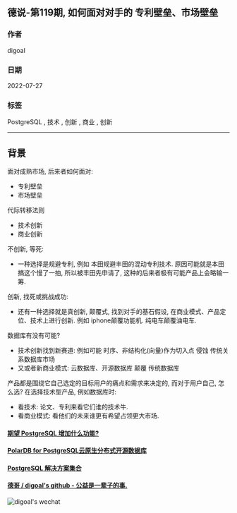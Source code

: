 ## 德说-第119期, 如何面对对手的 专利壁垒、市场壁垒   
        
### 作者        
digoal        
        
### 日期        
2022-07-27       
        
### 标签        
PostgreSQL , 技术 , 创新 , 商业 , 创新       
        
----        
        
## 背景      
面对成熟市场, 后来者如何面对:   
- 专利壁垒  
- 市场壁垒  
  
代际转移法则  
- 技术创新  
- 商业创新  
  
不创新, 等死:   
- 一种选择是规避专利, 例如 本田规避丰田的混动专利技术. 原因可能就是本田搞这个慢了一拍, 所以被丰田先申请了, 这种的后来者极有可能产品上会略输一筹.   
  
创新, 找死或挑战成功:  
- 还有一种选择就是真创新, 颠覆式, 找到对手的基石假设, 在商业模式、产品定位、技术上进行创新.  例如 iphone颠覆功能机. 纯电车颠覆油电车.  
  
数据库有没有可能?  
- 技术创新找到新赛道: 例如可能 时序、非结构化(向量)作为切入点 侵蚀 传统关系数据库市场  
- 又或者新商业模式: 云数据库、开源数据库 颠覆 传统数据库  
  
  
产品都是围绕它自己选定的目标用户的痛点和需求来决定的, 而对于用户自己, 怎么选? 在选择技术型产品, 例如数据库时:    
- 看技术: 论文、专利来看它们谁的技术牛.  
- 看商业模式: 看他们的未来谁更有希望占领更大市场.  
  
  
#### [期望 PostgreSQL 增加什么功能?](https://github.com/digoal/blog/issues/76 "269ac3d1c492e938c0191101c7238216")
  
  
#### [PolarDB for PostgreSQL云原生分布式开源数据库](https://github.com/ApsaraDB/PolarDB-for-PostgreSQL "57258f76c37864c6e6d23383d05714ea")
  
  
#### [PostgreSQL 解决方案集合](https://yq.aliyun.com/topic/118 "40cff096e9ed7122c512b35d8561d9c8")
  
  
#### [德哥 / digoal's github - 公益是一辈子的事.](https://github.com/digoal/blog/blob/master/README.md "22709685feb7cab07d30f30387f0a9ae")
  
  
![digoal's wechat](../pic/digoal_weixin.jpg "f7ad92eeba24523fd47a6e1a0e691b59")
  

